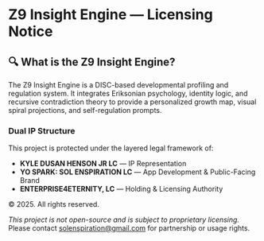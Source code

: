 # Z9 Insight Engine — Licensing Notice

## 🔍 What is the Z9 Insight Engine?

The Z9 Insight Engine is a DISC-based developmental profiling and regulation system. It integrates Eriksonian psychology, identity logic, and recursive contradiction theory to provide a personalized growth map, visual spiral projections, and self-regulation prompts.

### Dual IP Structure
This project is protected under the layered legal framework of:

- **KYLE DUSAN HENSON JR LC** — IP Representation
- **YO SPARK: SOL ENSPIRATION LC** — App Development & Public-Facing Brand
- **ENTERPRISE4ETERNITY, LC** — Holding & Licensing Authority

© 2025. All rights reserved.

*This project is not open-source and is subject to proprietary licensing.*
Please contact [solenspiration@gmail.com](mailto:solenspiration@gmail.com) for partnership or usage rights.
